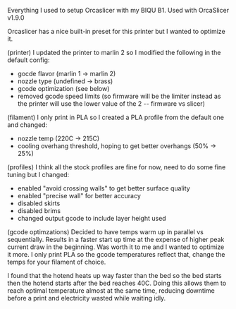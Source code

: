 Everything I used to setup Orcaslicer with my BIQU B1. Used with OrcaSlicer v1.9.0

Orcaslicer has a nice built-in preset for this printer but I wanted to optimize it.

(printer)
I updated the printer to marlin 2 so I modified the following in the default config:
- gocde flavor (marlin 1 -> marlin 2)
- nozzle type (undefined -> brass)
- gcode optimization (see below)
- removed gcode speed limits (so firmware will be the limiter instead as the printer will use the lower value of the 2 -- firmware vs slicer)

(filament)
I only print in PLA so I created a PLA profile from the default one and changed:
- nozzle temp (220C -> 215C)
- cooling overhang threshold, hoping to get better overhangs (50% -> 25%)

(profiles)
I think all the stock profiles are fine for now, need to do some fine tuning but I changed:
- enabled "avoid crossing walls" to get better surface quality
- enabled "precise wall" for better accuracy
- disabled skirts
- disabled brims
- changed output gcode to include layer height used

(gcode optimzations)
Decided to have temps warm up in parallel vs sequentially. Results in a faster start up time at the expense of higher peak current draw in the beginning. Was worth it to me and I wanted to optimize it more. I only print PLA so the gcode temperatures reflect that, change the temps for your filament of choice. 

I found that the hotend heats up way faster than the bed so the bed starts then the hotend starts after the bed reaches 40C. Doing this allows them to reach optimal temperature almost at the same time, reducing downtime before a print and electricity wasted while waiting idly.